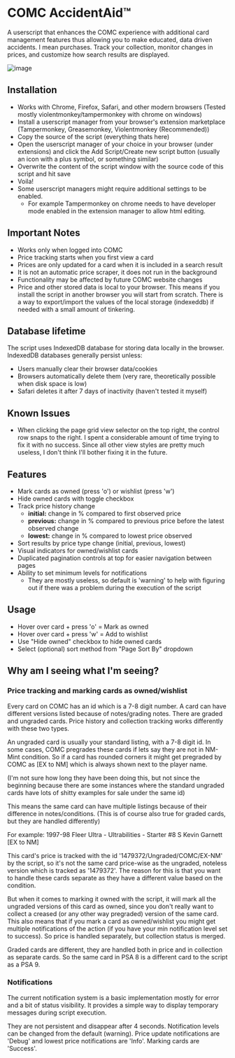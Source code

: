 # COMC AccidentAid™

A userscript that enhances the COMC experience with additional card management features thus allowing you to make educated, data driven accidents. I mean purchases.
Track your collection, monitor changes in prices, and customize how search results are displayed.

![image](https://github.com/user-attachments/assets/5fb4b234-b6c7-4a31-b6fc-d908d709e2fc)

## Installation

- Works with Chrome, Firefox, Safari, and other modern browsers (Tested mostly violentmonkey/tampermonkey with chrome on windows)
- Install a userscript manager from your browser's extension marketplace (Tampermonkey, Greasemonkey, Violentmonkey (Recommended))
- Copy the source of the script (everything thats here)
- Open the userscript manager of your choice in your browser (under extensions) and click the Add Script/Create new script button (usually an icon with a plus symbol, or something similar)
- Overwrite the content of the script window with the source code of this script and hit save
- Voila!
- Some userscript managers might require additional settings to be enabled.
  - For example Tampermonkey on chrome needs to have developer mode enabled in the extension manager to allow html editing.

## Important Notes

- Works only when logged into COMC
- Price tracking starts when you first view a card
- Prices are only updated for a card when it is included in a search result
- It is not an automatic price scraper, it does not run in the background
- Functionality may be affected by future COMC website changes
- Price and other stored data is local to your browser. This means if you install the script in another browser you will start from scratch.
  There is a way to export/import the values of the local storage (indexeddb) if needed with a small amount of tinkering.

## Database lifetime

The script uses IndexedDB database for storing data locally in the browser. IndexedDB databases generally persist unless:

- Users manually clear their browser data/cookies
- Browsers automatically delete them (very rare, theoretically possible when disk space is low)
- Safari deletes it after 7 days of inactivity (haven't tested it myself)

## Known Issues

- When clicking the page grid view selector on the top right, the control row snaps to the right. I spent a considerable amount of time trying to fix it with no success. Since all other view styles are pretty much useless, I don't think I'll bother fixing it in the future.

## Features

- Mark cards as owned (press 'o') or wishlist (press 'w')
- Hide owned cards with toggle checkbox
- Track price history change
  - **initial:** change in % compared to first observed price
  - **previous:** change in % compared to previous price before the latest observed change
  - **lowest:** change in % compared to lowest price observed
- Sort results by price type change (initial, previous, lowest)
- Visual indicators for owned/wishlist cards
- Duplicated pagination controls at top for easier navigation between pages
- Ability to set minimum levels for notifications 
  - They are mostly useless, so default is 'warning' to help with figuring out if there was a problem during the execution of the script

## Usage

- Hover over card + press 'o' = Mark as owned
- Hover over card + press 'w' = Add to wishlist
- Use "Hide owned" checkbox to hide owned cards
- Select (optional) sort method from "Page Sort By" dropdown


## Why am I seeing what I'm seeing?

### Price tracking and marking cards as owned/wishlist

Every card on COMC has an id which is a 7-8 digit number. A card can have different versions listed because of notes/grading notes. There are graded and ungraded cards. Price history and collection tracking works differently with these two types.

An ungraded card is usually your standard listing, with a 7-8 digit id. In some cases, COMC pregrades these cards if lets say they are not in NM-Mint condition. So if a card has rounded corners it might get pregraded by COMC as [EX to NM] which is always shown next to the player name.

(I'm not sure how long they have been doing this, but not since the beginning because there are some instances where the standard ungraded cards have lots of shitty examples for sale under the same id)

This means the same card can have multiple listings because of their difference in notes/conditions. (This is of course also true for graded cards, but they are handled differently)

For example: 
1997-98 Fleer Ultra - Ultrabilities - Starter #8 S
Kevin Garnett [EX to NM]

This card's price is tracked with the id '1479372/Ungraded/COMC/EX-NM' by the script, so it's not the same card price-wise as the ungraded, noteless version which is tracked as '1479372'. The reason for this is that you want to handle these cards separate as they have a different value based on the condition.

But when it comes to marking it owned with the script, it will mark all the ungraded versions of this card as owned, since you don't really want to collect a creased (or any other way pregraded) version of the same card. This also means that if you mark a card as owned/wishlist you might get multiple notifications of the action (if you have your min notification level set to success). So price is handled separately, but collection status is merged.

Graded cards are different, they are handled both in price and in collection as separate cards. So the same card in PSA 8 is a different card to the script as a PSA 9.

### Notifications

The current notification system is a basic implementation mostly for error and a bit of status visibility. It provides a simple way to display temporary messages during script execution.

They are not persistent and disappear after 4 seconds. Notification levels can be changed from the default (warning). Price update notifications are 'Debug' and lowest price notifications are 'Info'. Marking cards are 'Success'.
